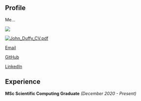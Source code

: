 ## Profile

Me...

[<img src="file://./PDF_24.png">](John_Duffy_CV.pdf)

[![John_Duffy_CV.pdf](file:PDF_32.png)](John_Duffy_CV.pdf)

[Email](mailto:johnduffymsc@gmail.com)

[GitHub](https://github.com/johnduffymsc)

[LinkedIn](https://www.linkedin.com/in/johnduffymsc)

## Experience

**MSc Scientific Computing Graduate** _(December 2020 - Present)_
